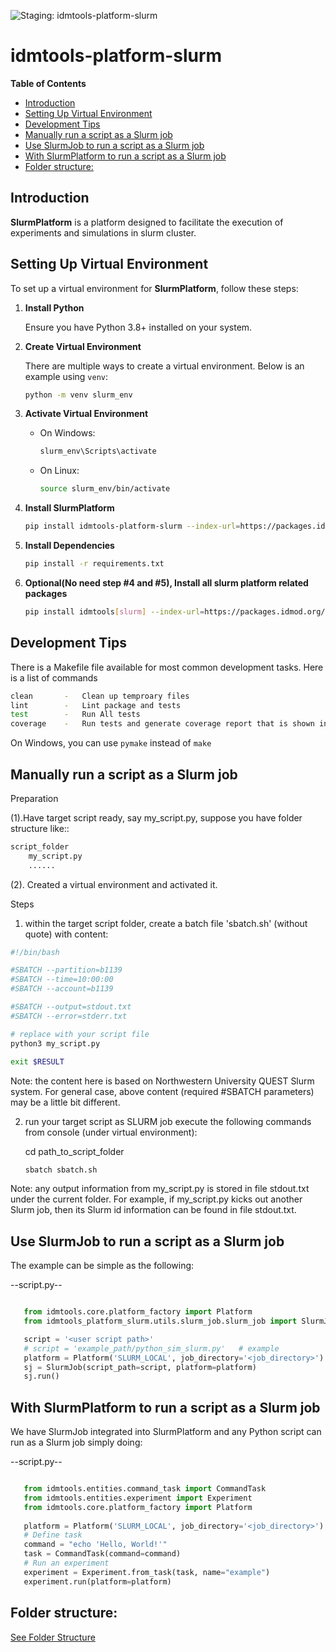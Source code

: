 ![Staging: idmtools-platform-slurm](https://github.com/InstituteforDiseaseModeling/idmtools/workflows/Staging:%20idmtools-platform-slurm/badge.svg?branch=dev)

# idmtools-platform-slurm

<!-- START doctoc generated TOC please keep comment here to allow auto update -->
<!-- DON'T EDIT THIS SECTION, INSTEAD RE-RUN doctoc TO UPDATE -->
**Table of Contents**

- [Introduction](#introduction)
- [Setting Up Virtual Environment](#setting-up-virtual-environment)
- [Development Tips](#development-tips)
- [Manually run a script as a Slurm job](#manually-run-a-script-as-a-slurm-job)
- [Use SlurmJob to run a script as a Slurm job](#use-slurmjob-to-run-a-script-as-a-slurm-job)
- [With SlurmPlatform to run a script as a Slurm job](#with-slurmplatform-to-run-a-script-as-a-slurm-job)
- [Folder structure:](#folder-structure)

<!-- END doctoc generated TOC please keep comment here to allow auto update -->

## Introduction

**SlurmPlatform** is a platform designed to facilitate the execution of experiments and simulations in slurm cluster. 

## Setting Up Virtual Environment

To set up a virtual environment for **SlurmPlatform**, follow these steps:

1. **Install Python**

   Ensure you have Python 3.8+ installed on your system.

2. **Create Virtual Environment**
   
   There are multiple ways to create a virtual environment. Below is an example using `venv`:

    ```bash
    python -m venv slurm_env
    ```

3. **Activate Virtual Environment**
    - On Windows:
        ```bash
        slurm_env\Scripts\activate
        ```
    - On Linux:
        ```bash
        source slurm_env/bin/activate
        ```

4. **Install SlurmPlatform**
    ```bash
    pip install idmtools-platform-slurm --index-url=https://packages.idmod.org/api/pypi/pypi-production/simple
    ```

5. **Install Dependencies**
    ```bash
    pip install -r requirements.txt
    ```
6. **Optional(No need step #4 and #5), Install all slurm platform related packages**
    ```bash
    pip install idmtools[slurm] --index-url=https://packages.idmod.org/api/pypi/pypi-production/simple
    ```

## Development Tips

There is a Makefile file available for most common development tasks. Here is a list of commands

```bash
clean       -   Clean up temproary files
lint        -   Lint package and tests
test        -   Run All tests
coverage    -   Run tests and generate coverage report that is shown in browser
```

On Windows, you can use `pymake` instead of `make`


## Manually run a script as a Slurm job

Preparation

(1).Have target script ready, say my_script.py, suppose you have folder structure like::

```bash
script_folder
    my_script.py
    ......
```

(2). Created a virtual environment and activated it.

Steps

1. within the target script folder, create a batch file 'sbatch.sh' (without quote) with content:

```bash
#!/bin/bash

#SBATCH --partition=b1139
#SBATCH --time=10:00:00
#SBATCH --account=b1139

#SBATCH --output=stdout.txt
#SBATCH --error=stderr.txt

# replace with your script file
python3 my_script.py
    
exit $RESULT
```

Note: the content here is based on Northwestern University QUEST Slurm system. For general case, above content (required #SBATCH parameters) may be a little bit different.

2. run your target script as SLURM job
   execute the following commands from console (under virtual environment):

   cd path_to_script_folder

   `sbatch sbatch.sh`

Note: any output information from my_script.py is stored in file stdout.txt under the current folder. For example, if my_script.py kicks out another Slurm job, then its Slurm id information can be found in file stdout.txt.


## Use SlurmJob to run a script as a Slurm job

The example can be simple as the following:

--script.py--

```python

   from idmtools.core.platform_factory import Platform
   from idmtools_platform_slurm.utils.slurm_job.slurm_job import SlurmJob

   script = '<user script path>'
   # script = 'example_path/python_sim_slurm.py'   # example
   platform = Platform('SLURM_LOCAL', job_directory='<job_directory>')
   sj = SlurmJob(script_path=script, platform=platform)
   sj.run()
```

## With SlurmPlatform to run a script as a Slurm job

We have SlurmJob integrated into SlurmPlatform and any Python script can run as a Slurm job simply doing:

--script.py--
```python

   from idmtools.entities.command_task import CommandTask
   from idmtools.entities.experiment import Experiment
   from idmtools.core.platform_factory import Platform
   
   platform = Platform('SLURM_LOCAL', job_directory='<job_directory>')
   # Define task
   command = "echo 'Hello, World!'"
   task = CommandTask(command=command)
   # Run an experiment
   experiment = Experiment.from_task(task, name="example")
   experiment.run(platform=platform)
```

## Folder structure:
[See Folder Structure](../idmtools_platform_container/README.md#folder-structure)